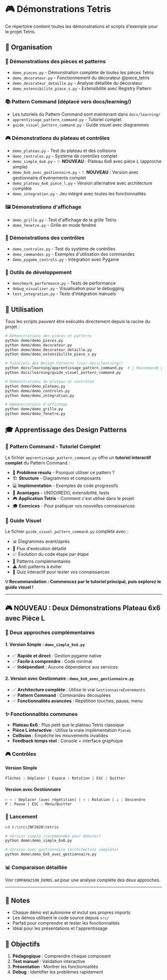 # 🎮 Démonstrations Tetris

Ce répertoire contient toutes les démonstrations et scripts d'exemple pour le projet Tetris.

## 📁 Organisation

### 🧩 Démonstrations des pièces et patterns
- `demo_pieces.py` - Démonstration complète de toutes les pièces Tetris
- `demo_decorateur.py` - Fonctionnement du décorateur @piece_tetris
- `demo_decorateur_detaille.py` - Analyse détaillée du décorateur
- `demo_extensibilite_piece_s.py` - Extensibilité avec Registry Pattern

### 📚 Pattern Command (déplacé vers docs/learning/)
- Les tutoriels du Pattern Command sont maintenant dans `docs/learning/`
- `apprentissage_pattern_command.py` - Tutoriel complet
- `guide_visuel_pattern_command.py` - Guide visuel avec diagrammes

### 🎮 Démonstrations du plateau et contrôles
- `demo_plateau.py` - Test du plateau et des collisions
- `demo_controles.py` - Système de contrôles complet
- `demo_simple_6x6.py` - ✨ **NOUVEAU** : Plateau 6x6 avec pièce L (approche simple)
- `demo_6x6_avec_gestionnaire.py` - ✨ **NOUVEAU** : Version avec gestionnaire d'événements complet
- `demo_plateau_6x6_piece_l.py` - Version alternative avec architecture complète
- `demo_integration.py` - Jeu intégré avec toutes les fonctionnalités

### 🖼️ Démonstrations d'affichage
- `demo_grille.py` - Test d'affichage de la grille Tetris
- `demo_fenetre.py` - Grille en mode fenêtré

### 🎹 Démonstrations des contrôles
- `demo_controles.py` - Test du système de contrôles
- `demo_commandes.py` - Exemples d'utilisation des commandes
- `demo_pygame_controls.py` - Intégration avec Pygame

### 🔧 Outils de développement
- `benchmark_performance.py` - Tests de performance
- `debug_visualizer.py` - Visualisation pour le debugging
- `test_integration.py` - Tests d'intégration manuels

## 🚀 Utilisation

Tous les scripts peuvent être exécutés directement depuis la racine du projet :

```bash
# Démonstrations des pièces et patterns
python demo/demo_pieces.py
python demo/demo_decorateur.py
python demo/demo_decorateur_detaille.py
python demo/demo_extensibilite_piece_s.py

# Tutoriels des Design Patterns (voir docs/learning/)
python docs/learning/apprentissage_pattern_command.py  # 🎯 Recommandé pour apprendre !
python docs/learning/guide_visuel_pattern_command.py

# Démonstrations du plateau et contrôles
python demo/demo_plateau.py
python demo/demo_controles.py
python demo/demo_integration.py

# Démonstrations d'affichage
python demo/demo_grille.py
python demo/demo_fenetre.py
```

## 🎓 Apprentissage des Design Patterns

### 🎯 Pattern Command - Tutoriel Complet
Le fichier `apprentissage_pattern_command.py` offre un **tutoriel interactif complet** du Pattern Command :

- 🤔 **Problème résolu** - Pourquoi utiliser ce pattern ?
- 🏗️ **Structure** - Diagrammes et composants
- 💻 **Implémentation** - Exemples de code progressifs
- 🚀 **Avantages** - UNDO/REDO, extensibilité, tests
- 🎮 **Application Tetris** - Comment c'est utilisé dans le projet
- 🎓 **Exercices** - Pour pratiquer vos nouvelles connaissances

### 🎨 Guide Visuel
Le fichier `guide_visuel_pattern_command.py` complète avec :
- 📊 Diagrammes avant/après
- 🔄 Flux d'exécution détaillé  
- 📈 Évolution du code étape par étape
- 🔗 Patterns complémentaires
- ⚠️ Anti-patterns à éviter
- 🧠 Quiz interactif pour tester vos connaissances

**💡 Recommandation : Commencez par le tutoriel principal, puis explorez le guide visuel !**

---

## 🎮 **NOUVEAU** : Deux Démonstrations Plateau 6x6 avec Pièce L

### 🎯 Deux approches complémentaires

#### 1. **Version Simple** : `demo_simple_6x6.py`
- ✅ **Rapide et direct** : Gestion pygame native
- ✅ **Facile à comprendre** : Code minimal
- ✅ **Indépendant** : Aucune dépendance aux services

#### 2. **Version avec Gestionnaire** : `demo_6x6_avec_gestionnaire.py`
- ✅ **Architecture complète** : Utilise le vrai `GestionnaireEvenements`
- ✅ **Pattern Command** : Commandes découplées
- ✅ **Fonctionnalités avancées** : Répétition touches, pause, menu

### ✨ Fonctionnalités communes
- **Plateau 6x6** : Plus petit que le plateau Tetris classique
- **Pièce L interactive** : Utilise la vraie implémentation `PieceL`
- **Collision** : Empêche les mouvements invalides
- **Feedback temps réel** : Console + interface graphique

### 🎮 Contrôles

#### Version Simple
```
Flèches : Déplacer | Espace : Rotation | ESC : Quitter
```

#### Version avec Gestionnaire
```
← → : Déplacer (avec répétition) | ↑ : Rotation | ↓ : Descendre
P : Pause | ESC : Menu/Quitter
```

### 🚀 Lancement
```bash
cd c:\src\INF2020\tetris

# Version simple (recommandée pour débuter)
python demo\demo_simple_6x6.py

# Version avec gestionnaire (architecture complète)
python demo\demo_6x6_avec_gestionnaire.py
```

### 📊 Comparaison détaillée
Voir `COMPARAISON_DEMOS.md` pour une analyse complète des deux approches.

---

## 📝 Notes

- Chaque démo est autonome et inclut ses propres imports
- Les démos utilisent le code source depuis `src/`
- Parfait pour comprendre et tester les fonctionnalités
- Idéal pour les présentations et l'apprentissage

## 🎯 Objectifs

1. **Pédagogique** : Comprendre chaque composant
2. **Test manuel** : Validation interactive
3. **Présentation** : Montrer les fonctionnalités
4. **Debug** : Identifier les problèmes rapidement
